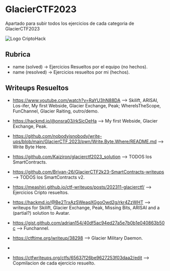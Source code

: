 # GlacierCTF2023

Apartado para subir todos los ejercicios de cada categoria de GlacierCTF2023

![Logo CriptoHack](https://github.com/MaestroKesero/GlalcierCTF2023/blob/main/Wallpaper.png)

## Rubrica

- name (solved) -> Ejercicios Resueltos por el equipo (no hechos).
- name (resolved) -> Ejercicios resueltos por mi (hechos).

## Writeups Resueltos
- https://www.youtube.com/watch?v=RaYU3hN88DA --> Skilift, ARISAI, Los-ifer, My first Webside, Glacier Exchange, Peak; WhereIsTheScope, FunChannel, Glacier Raiting, outro/demo.
- https://hackmd.io/@onsra03/rkSicOeHa --> My first Webside, Glacier Exchange, Peak.
- https://github.com/nobodyisnobody/write-ups/blob/main/GlacierCTF.2023/pwn/Write.Byte.Where/README.md --> Write Byte Here.
- https://github.com/Kaiziron/glacierctf2023_solution --> TODOS los SmartContracts.
- https://github.com/Brivan-26/GlacierCTF2k23-SmartContracts-writeups --> TODOS los SmartContracts v2.
- https://meashiri.github.io/ctf-writeups/posts/202311-glacierctf/ --> Ejercicios Cripto resueltos.
- https://hackmd.io/@Be2TrxAzSWeaqXGgoOwd2g/rkr4ZzWHT --> writeups for Skilift, Glacier Exchange, Peak, Missing Bits, ARISAI and a (partial?) solution to Avatar.
- https://gist.github.com/adrian154/40df5ac94ed27a5e7b0b1e040863b50c --> Funchannel.
- https://ctftime.org/writeup/38298 --> Glacier Military Daemon.
- 

- https://ctfwriteups.org/ctfs/65637f26be9627253f03daa2/edit --> Copmilacion de cada ejercicio resuelto.

